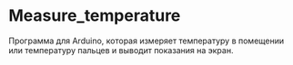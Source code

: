# Measure_temperature
Программа для Arduino, которая измеряет температуру в помещении или температуру пальцев и выводит показания на экран.
